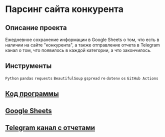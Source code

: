 # Парсинг сайта конкурента
## Описание проекта

Ежедневное сохранение информации в Google Sheets о том, что есть в наличии на сайте "конкурента", а также отправление отчета в Telegram канал о том, что появилось в каждой категории, а что закончилось.

## Инструменты

`Python` `pandas` `requests` `BeautifulSoup` `gspread` `re` `dotenv` `os` `GitHub Actions`


## [Код программы](https://github.com/laringerman/data_analyst_portfolio/blob/main/20-competitor_parsing/app.py)
## [Google Sheets](https://docs.google.com/spreadsheets/d/1dw6hlmFbACfTM84f8QA5l883_wiFtN9wL1cl3kcjTsQ/edit?usp=sharing)
## [Telegram канал с отчетами](https://t.me/whats_new_from_the_competitor)
